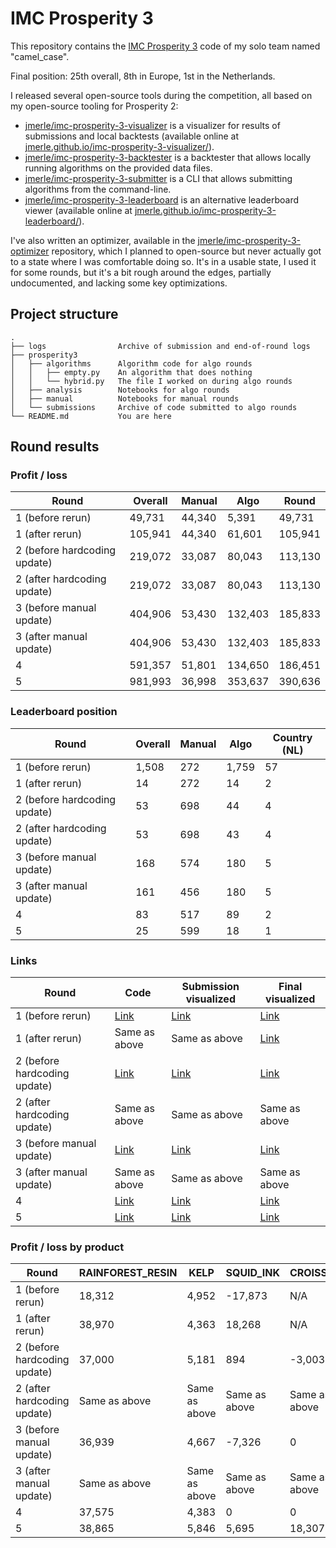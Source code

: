 # IMC Prosperity 3

This repository contains the [IMC Prosperity 3](https://prosperity.imc.com/) code of my solo team named "camel_case".

Final position: 25th overall, 8th in Europe, 1st in the Netherlands.

I released several open-source tools during the competition, all based on my open-source tooling for Prosperity 2:
- [jmerle/imc-prosperity-3-visualizer](https://github.com/jmerle/imc-prosperity-3-visualizer) is a visualizer for results of submissions and local backtests (available online at [jmerle.github.io/imc-prosperity-3-visualizer/](https://jmerle.github.io/imc-prosperity-3-visualizer/)).
- [jmerle/imc-prosperity-3-backtester](https://github.com/jmerle/imc-prosperity-3-backtester) is a backtester that allows locally running algorithms on the provided data files.
- [jmerle/imc-prosperity-3-submitter](https://github.com/jmerle/imc-prosperity-3-submitter) is a CLI that allows submitting algorithms from the command-line.
- [jmerle/imc-prosperity-3-leaderboard](https://github.com/jmerle/imc-prosperity-3-leaderboard) is an alternative leaderboard viewer (available online at [jmerle.github.io/imc-prosperity-3-leaderboard/](https://jmerle.github.io/imc-prosperity-3-leaderboard/)).

I've also written an optimizer, available in the [jmerle/imc-prosperity-3-optimizer](https://github.com/jmerle/imc-prosperity-3-optimizer) repository, which I planned to open-source but never actually got to a state where I was comfortable doing so. It's in a usable state, I used it for some rounds, but it's a bit rough around the edges, partially undocumented, and lacking some key optimizations.

## Project structure

```
.
├── logs                Archive of submission and end-of-round logs
├── prosperity3
│   ├── algorithms      Algorithm code for algo rounds
│   │   ├── empty.py    An algorithm that does nothing
│   │   └── hybrid.py   The file I worked on during algo rounds
│   ├── analysis        Notebooks for algo rounds
│   ├── manual          Notebooks for manual rounds
│   └── submissions     Archive of code submitted to algo rounds
└── README.md           You are here
```

## Round results

### Profit / loss

| Round | Overall | Manual | Algo | Round |
|-|-|-|-|-|
| 1 (before rerun) | 49,731 | 44,340 | 5,391 | 49,731 |
| 1 (after rerun) | 105,941 | 44,340 | 61,601 | 105,941 |
| 2 (before hardcoding update) | 219,072 | 33,087 | 80,043 | 113,130 |
| 2 (after hardcoding update) | 219,072 | 33,087 | 80,043 | 113,130 |
| 3 (before manual update) | 404,906 | 53,430 | 132,403 | 185,833 |
| 3 (after manual update) | 404,906 | 53,430 | 132,403 | 185,833 |
| 4 | 591,357 | 51,801 | 134,650 | 186,451 |
| 5 | 981,993 | 36,998 | 353,637 | 390,636 |

### Leaderboard position

| Round | Overall | Manual | Algo | Country (NL) |
|-|-|-|-|-|
| 1 (before rerun) | 1,508 | 272 | 1,759 | 57 |
| 1 (after rerun) | 14 | 272 | 14 | 2 |
| 2 (before hardcoding update) | 53 | 698 | 44 | 4 |
| 2 (after hardcoding update) | 53 | 698 | 43 | 4 |
| 3 (before manual update) | 168 | 574 | 180 | 5 |
| 3 (after manual update) | 161 | 456 | 180 | 5 |
| 4 | 83 | 517 | 89 | 2 |
| 5 | 25 | 599 | 18 | 1 |

### Links

| Round | Code | Submission visualized | Final visualized |
|-|-|-|-|
| 1 (before rerun) | [Link](https://github.com/jmerle/imc-prosperity-3/blob/master/src/submissions/round1.py) | [Link](https://jmerle.github.io/imc-prosperity-3-visualizer/?open=https://raw.githubusercontent.com/jmerle/imc-prosperity-3/master/logs/round1-submission.log) | [Link](https://jmerle.github.io/imc-prosperity-3-visualizer/?open=https://raw.githubusercontent.com/jmerle/imc-prosperity-3/master/logs/round1-final-before-rerun.log) |
| 1 (after rerun) | Same as above | Same as above | [Link](https://jmerle.github.io/imc-prosperity-3-visualizer/?open=https://raw.githubusercontent.com/jmerle/imc-prosperity-3/master/logs/round1-final-after-rerun.log) |
| 2 (before hardcoding update) | [Link](https://github.com/jmerle/imc-prosperity-3/blob/master/src/submissions/round2.py) | [Link](https://jmerle.github.io/imc-prosperity-3-visualizer/?open=https://raw.githubusercontent.com/jmerle/imc-prosperity-3/master/logs/round2-submission.log) | [Link](https://jmerle.github.io/imc-prosperity-3-visualizer/?open=https://raw.githubusercontent.com/jmerle/imc-prosperity-3/master/logs/round2-final-before-rerun.log) |
| 2 (after hardcoding update) | Same as above | Same as above | Same as above |
| 3 (before manual update) | [Link](https://github.com/jmerle/imc-prosperity-3/blob/master/src/submissions/round3.py) | [Link](https://jmerle.github.io/imc-prosperity-3-visualizer/?open=https://raw.githubusercontent.com/jmerle/imc-prosperity-3/master/logs/round3-submission.log) | [Link](https://jmerle.github.io/imc-prosperity-3-visualizer/?open=https://raw.githubusercontent.com/jmerle/imc-prosperity-3/master/logs/round3-final.log) |
| 3 (after manual update) | Same as above | Same as above | Same as above |
| 4 | [Link](https://github.com/jmerle/imc-prosperity-3/blob/master/src/submissions/round4.py) | [Link](https://jmerle.github.io/imc-prosperity-3-visualizer/?open=https://raw.githubusercontent.com/jmerle/imc-prosperity-3/master/logs/round4-submission.log) | [Link](https://jmerle.github.io/imc-prosperity-3-visualizer/?open=https://raw.githubusercontent.com/jmerle/imc-prosperity-3/master/logs/round4-final.log) |
| 5 | [Link](https://github.com/jmerle/imc-prosperity-3/blob/master/src/submissions/round5.py) | [Link](https://jmerle.github.io/imc-prosperity-3-visualizer/?open=https://raw.githubusercontent.com/jmerle/imc-prosperity-3/master/logs/round5-submission.log) | [Link](https://jmerle.github.io/imc-prosperity-3-visualizer/?open=https://raw.githubusercontent.com/jmerle/imc-prosperity-3/master/logs/round5-final.log) |

### Profit / loss by product

| Round | RAINFOREST_RESIN | KELP | SQUID_INK | CROISSANTS | JAMS | DJEMBES | PICNIC_BASKET1 | PICNIC_BASKET2 | VOLCANIC_ROCK | VOLCANIC_ROCK_VOUCHER_9500 | VOLCANIC_ROCK_VOUCHER_9750 | VOLCANIC_ROCK_VOUCHER_10000 | VOLCANIC_ROCK_VOUCHER_10250 | VOLCANIC_ROCK_VOUCHER_10500 | MAGNIFICENT_MACARONS |
|-|-|-|-|-|-|-|-|-|-|-|-|-|-|-|-|
| 1 (before rerun) | 18,312 | 4,952 | -17,873 | N/A | N/A | N/A | N/A | N/A | N/A | N/A | N/A | N/A | N/A | N/A | N/A |
| 1 (after rerun) | 38,970 | 4,363 | 18,268 | N/A | N/A | N/A | N/A | N/A | N/A | N/A | N/A | N/A | N/A | N/A | N/A |
| 2 (before hardcoding update) | 37,000 | 5,181 | 894 | -3,003 | 10,581 | -4,045 | 39,940 | -6,504 | N/A | N/A | N/A | N/A | N/A | N/A | N/A |
| 2 (after hardcoding update) | Same as above | Same as above | Same as above | Same as above | Same as above | Same as above | Same as above | Same as above | N/A | N/A | N/A | N/A | N/A | N/A | N/A |
| 3 (before manual update) | 36,939 | 4,667 | -7,326 | 0 | -34,429 | 0 | 13,912 | -5,964 | 105,806 | 24,176 | 14,334 | -11,632 | -6,595 | -1,485 | N/A |
| 3 (after manual update) | Same as above | Same as above | Same as above | Same as above | Same as above | Same as above | Same as above | Same as above | Same as above | Same as above | Same as above | Same as above | Same as above | Same as above | N/A |
| 4 | 37,575 | 4,383 | 0 | 0 | 0 | 0 | 14,790 | 0 | 48,195 | 26,414 | 27,482 | -18,349 | -5,840 | 0 | 0 |
| 5 | 38,865 | 5,846 | 5,695 | 18,307 | 0 | 0 | 6,010 | 0 | 109,744 | 29,976 | 30,601 | 28,517 | 5,727 | -2,677 | 77,028 |
